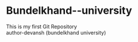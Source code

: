# Bundelkhand--university
This is my first Git Repository
<br>
author-devansh (bundelkhand university)

